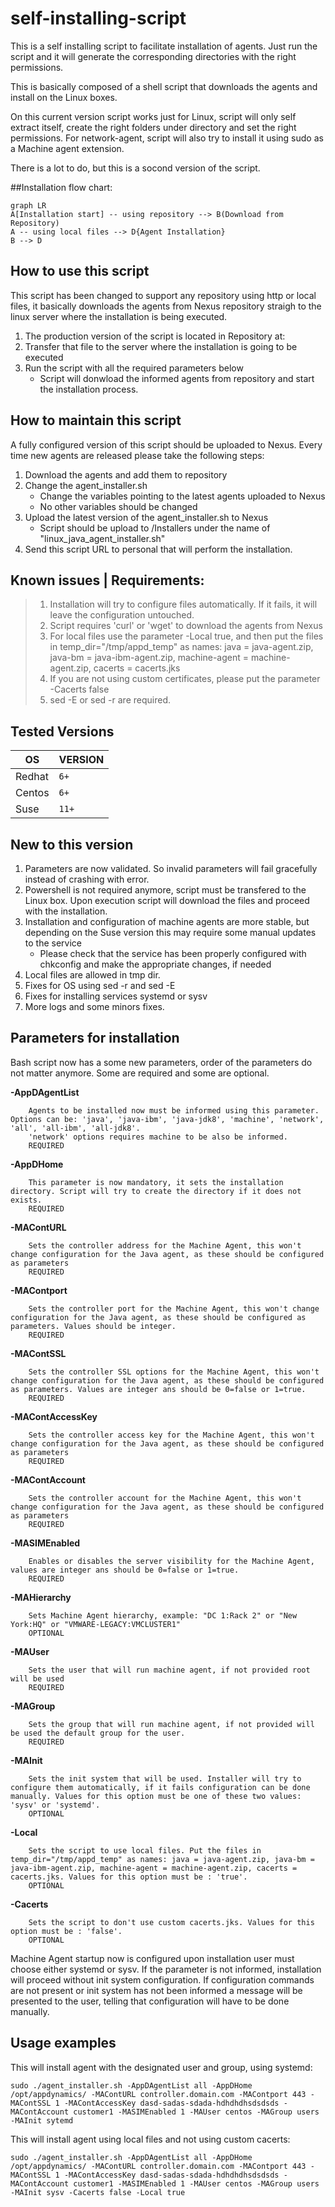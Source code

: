 
# self-installing-script
This is a self installing script to facilitate installation of agents. Just run the script and it will generate the corresponding directories with the right permissions.

This is basically composed of a shell script that downloads the agents and install on the Linux boxes.

On this current version script works just for Linux, script will only self extract itself, create the right folders under <appdynamics-home> directory and set the right permissions. For network-agent, script will also try to install it using sudo as a Machine agent extension.

There is a lot to do, but this is a socond version of the script.

##Installation flow chart:

```mermaid
graph LR
A[Installation start] -- using repository --> B(Download from Repository)
A -- using local files --> D{Agent Installation}
B --> D

```


## How to use this script

This script has been changed to support any repository using http or local files, it basically downloads the agents from Nexus repository straigh to the linux server where the installation is being executed.
1. The production version of the script is located in Repository at:  
2. Transfer that file to the server where the installation is going to be executed
3. Run the script with all the required parameters below
   - Script will donwload the informed agents from repository and start the installation process.

## How to maintain this script

A fully configured version of this script should be uploaded to Nexus. Every time new agents are released please take the following steps:
1. Download the agents and add them to repository
2. Change the agent_installer.sh
   - Change the variables pointing to the latest agents uploaded to Nexus
   - No other variables should be changed
3. Upload the latest version of the agent_installer.sh to Nexus
   - Script should be upload to /Installers under the name of "linux_java_agent_installer.sh"
4. Send this script URL to personal that will perform the installation.


## Known issues | Requirements: 

> 1. Installation will try to configure files automatically. If it fails, it will leave the configuration untouched.
> 2. Script requires 'curl' or 'wget' to download the agents from Nexus
> 3. For local files use the parameter -Local true, and then put the files in temp_dir="/tmp/appd_temp" as names: java = java-agent.zip, java-bm = java-ibm-agent.zip, machine-agent = machine-agent.zip, cacerts = cacerts.jks
> 4. If you are not using custom certificates, please put the parameter -Cacerts false
> 5. sed -E or sed -r are required.

## Tested Versions

|OS              |VERSION         |
|----------------|----------------|
|Redhat          |`6+`            |
|Centos          |`6+`            |
|Suse            |`11+`           |


## New to this version

1. Parameters are now validated. So invalid parameters will fail gracefully instead of crashing with error.
2. Powershell is not required anymore, script must be transfered to the Linux box. Upon execution script will download the files and proceed with the installation.
3. Installation and configuration of machine agents are more stable, but depending on the Suse version this may require some manual updates to the service
   - Please check that the service has been properly configured with chkconfig and make the appropriate changes, if needed
4. Local files are allowed in tmp dir.
5. Fixes for OS using sed -r and sed -E
6. Fixes for installing services systemd or sysv
7. More logs and some minors fixes.

## Parameters for installation

Bash script now has a some new parameters, order of the parameters do not matter anymore. Some are required and some are optional.


**-AppDAgentList**
```
    Agents to be installed now must be informed using this parameter. Options can be: 'java', 'java-ibm', 'java-jdk8', 'machine', 'network', 'all', 'all-ibm', 'all-jdk8'.
    'network' options requires machine to be also be informed.
    REQUIRED
   ```
   
**-AppDHome**
```
    This parameter is now mandatory, it sets the installation directory. Script will try to create the directory if it does not exists.
    REQUIRED
```
**-MAContURL**
```
    Sets the controller address for the Machine Agent, this won't change configuration for the Java agent, as these should be configured as parameters
    REQUIRED
```
**-MAContport**
```
    Sets the controller port for the Machine Agent, this won't change configuration for the Java agent, as these should be configured as parameters. Values should be integer.
    REQUIRED
```
**-MAContSSL**
```
    Sets the controller SSL options for the Machine Agent, this won't change configuration for the Java agent, as these should be configured as parameters. Values are integer ans should be 0=false or 1=true.
    REQUIRED
```
**-MAContAccessKey**
```
    Sets the controller access key for the Machine Agent, this won't change configuration for the Java agent, as these should be configured as parameters
    REQUIRED
```
**-MAContAccount**
```
    Sets the controller account for the Machine Agent, this won't change configuration for the Java agent, as these should be configured as parameters
    REQUIRED
```
**-MASIMEnabled**
```
    Enables or disables the server visibility for the Machine Agent, values are integer ans should be 0=false or 1=true.
    REQUIRED
```
**-MAHierarchy**
```
    Sets Machine Agent hierarchy, example: "DC 1:Rack 2" or "New York:HQ" or "VMWARE-LEGACY:VMCLUSTER1"
    OPTIONAL
```
**-MAUser**
```
    Sets the user that will run machine agent, if not provided root will be used
    REQUIRED
```
**-MAGroup**
```
    Sets the group that will run machine agent, if not provided will be used the default group for the user.
    REQUIRED
```
**-MAInit**
```
    Sets the init system that will be used. Installer will try to configure them automatically, if it fails configuration can be done manually. Values for this option must be one of these two values: 'sysv' or 'systemd'.
    OPTIONAL
```
**-Local**
```
    Sets the script to use local files. Put the files in temp_dir="/tmp/appd_temp" as names: java = java-agent.zip, java-bm = java-ibm-agent.zip, machine-agent = machine-agent.zip, cacerts = cacerts.jks. Values for this option must be : 'true'.
    OPTIONAL
```
**-Cacerts**
```
    Sets the script to don't use custom cacerts.jks. Values for this option must be : 'false'.
    OPTIONAL
```

Machine Agent startup now is configured upon installation user must choose either systemd or sysv. If the parameter is not informed, installation will proceed without init system configuration. If configuration commands are not present or init system has not been informed a message will be presented to the user, telling that configuration will have to be done manually.

## Usage examples

This will install agent with the designated user and group, using systemd:

```
sudo ./agent_installer.sh -AppDAgentList all -AppDHome /opt/appdynamics/ -MAContURL controller.domain.com -MAContport 443 -MAContSSL 1 -MAContAccessKey dasd-sadas-sdada-hdhdhdhsdsdsds -MAContAccount customer1 -MASIMEnabled 1 -MAUser centos -MAGroup users -MAInit sytemd
```

This will install agent using local files and not using custom cacerts:

```
sudo ./agent_installer.sh -AppDAgentList all -AppDHome /opt/appdynamics/ -MAContURL controller.domain.com -MAContport 443 -MAContSSL 1 -MAContAccessKey dasd-sadas-sdada-hdhdhdhsdsdsds -MAContAccount customer1 -MASIMEnabled 1 -MAUser centos -MAGroup users -MAInit sysv -Cacerts false -Local true
```